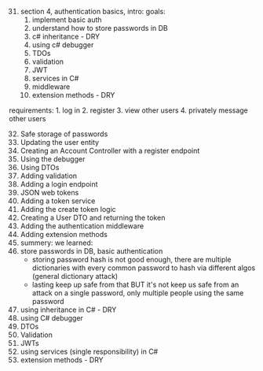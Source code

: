 31. section 4, authentication basics, intro:
goals: 
    1. implement basic auth
    2. understand how to store passwords in DB
    3. c# inheritance - DRY
    4. using c# debugger
    5. TDOs
    6. validation
    7. JWT
    8. services in C#
    9. middleware
    10. extension methods - DRY

requirements:
    1. log in
    2. register
    3. view other users
    4. privately message other users

32. Safe storage of passwords
33. Updating the user entity
35. Creating an Account Controller with a register endpoint
36. Using the debugger
37. Using DTOs
38. Adding validation
39. Adding a login endpoint
40. JSON web tokens
41. Adding a token service
42. Adding the create token logic
43. Creating a User DTO and returning the token
44. Adding the authentication middleware
45. Adding extension methods
45. summery:
we learned: 
1. store passwords in DB, basic authentication
    * storing password hash is not good enough, there are multiple dictionaries with every common password to hash via different algos (general dictionary attack)
    * lasting keep up safe from that BUT it's not keep us safe from an attack on a single password, only multiple people using the same password
2. using inheritance in C# - DRY
3. using C# debugger
4. DTOs
5. Validation
6. JWTs
7. using services (single responsibility) in C# 
8. extension methods - DRY



